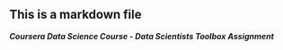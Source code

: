 ## This is a markdown file

***Coursera Data Science Course - Data Scientists Toolbox Assignment***
